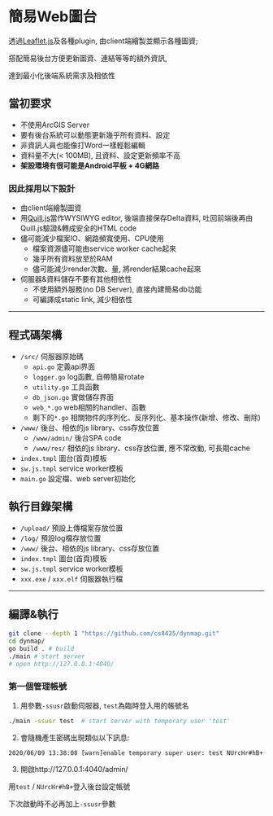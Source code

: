 # 簡易Web圖台
透過[Leaflet.js](https://leafletjs.com/)及各種plugin, 由client端繪製並顯示各種圖資;

搭配簡易後台方便更新圖資、連結等等的額外資訊,

達到最小化後端系統需求及相依性


## 當初要求
* 不使用ArcGIS Server
* 要有後台系統可以動態更新幾乎所有資料、設定
* 非資訊人員也能像打Word一樣輕鬆編輯
* 資料量不大(< 100MB), 且資料、設定更新頻率不高
* **架設環境有很可能是Android平板 + 4G網路**

### 因此採用以下設計
* 由client端繪製圖資
* 用[Quill.js](https://quilljs.com/)當作WYSIWYG editor, 後端直接保存Delta資料, 吐回前端後再由Quill.js驗證&轉成安全的HTML code
* 儘可能減少檔案IO、網路頻寬使用、CPU使用
	* 檔案資源儘可能由service worker cache起來
	* 幾乎所有資料放至於RAM
	* 儘可能減少render次數、量, 將render結果cache起來
* 伺服器&資料儲存不要有其他相依性
	* 不使用額外服務(no DB Server), 直接內建簡易db功能
	* 可編譯成static link, 減少相依性


----

## 程式碼架構
* `/src/` 伺服器原始碼
	* `api.go` 定義api界面
	* `logger.go` log函數, 自帶簡易rotate
	* `utility.go` 工具函數
	* `db_json.go` 實做儲存界面
	* `web_*.go` web相關的handler、函數
	* 剩下的`*.go` 相關物件的序列化、反序列化、基本操作(新增、修改、刪除)
* `/www/` 後台、相依的js library、css存放位置
	* `/www/admin/` 後台SPA code
	* `/www/res/` 相依的js library、css存放位置, 應不常改動, 可長期cache
* `index.tmpl` 圖台(首頁)模板
* `sw.js.tmpl` service worker模板
* `main.go` 設定檔、web server初始化

## 執行目錄架構
* `/upload/` 預設上傳檔案存放位置
* `/log/` 預設log檔存放位置
* `/www/` 後台、相依的js library、css存放位置
* `index.tmpl` 圖台(首頁)模板
* `sw.js.tmpl` service worker模板
* `xxx.exe` / `xxx.elf` 伺服器執行檔

----

## 編譯&執行

```bash
git clone --depth 1 "https://github.com/cs8425/dynmap.git"
cd dynmap/
go build . # build
./main # start server
# open http://127.0.0.1:4040/
```

### 第一個管理帳號
1. 用參數`-ssusr`啟動伺服器, `test`為臨時登入用的帳號名
```bash
./main -ssusr test  # start server with temporary user 'test'
```

2. 會隨機產生密碼出現類似以下訊息:
```
2020/06/09 13:38:08 [warn]enable temporary super user: test NUrcHr#hB+
```

3. 開啟http://127.0.0.1:4040/admin/

用`test` / `NUrcHr#hB+`登入後台設定帳號

下次啟動時不必再加上`-ssusr`參數



